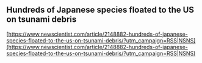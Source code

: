 ## Hundreds of Japanese species floated to the US on tsunami debris
  
  [https://www.newscientist.com/article/2148882-hundreds-of-japanese-species-floated-to-the-us-on-tsunami-debris/?utm_campaign=RSS|NSNS](https://www.newscientist.com/article/2148882-hundreds-of-japanese-species-floated-to-the-us-on-tsunami-debris/?utm_campaign=RSS|NSNS)